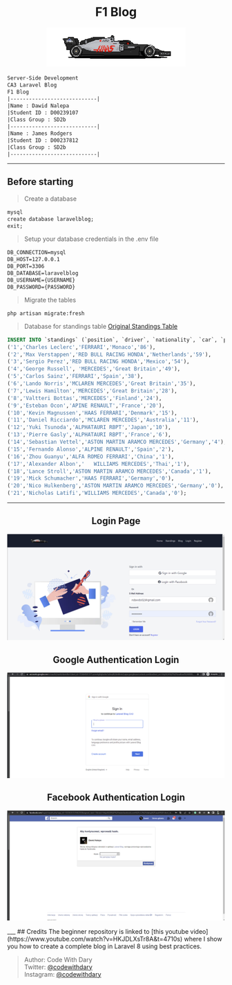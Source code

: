 <h1 align="center">
   F1 Blog
</h1>
<p align="center">
  <img src="https://github.com/ndavido/LaravelBlogCA3/raw/main/public/images/f1.png" alt="F1 Car">
</p>


```
Server-Side Development
CA3 Laravel Blog
F1 Blog
|----------------------------|	
|Name : Dawid Nalepa 
|Student ID	: D00239107    
|Class Group : SD2b         
|----------------------------|
|Name : James Rodgers
|Student ID : D00237812    
|Class Group : SD2b         
|----------------------------|
```
___
## Before starting <br>
> Create a database <br>
```
mysql
create database laravelblog;
exit;
```
> Setup your database credentials in the .env file <br>
```
DB_CONNECTION=mysql
DB_HOST=127.0.0.1
DB_PORT=3306
DB_DATABASE=laravelblog
DB_USERNAME={USERNAME}
DB_PASSWORD={PASSWORD}
```
> Migrate the tables
```
php artisan migrate:fresh
```
> Database for standings table
> [Original Standings Table](https://www.formula1.com/en/results.html/2022/drivers.html)
```sql
INSERT INTO `standings` (`position`, `driver`, `nationality`, `car`, `points`) VALUES
('1','Charles Leclerc','FERRARI','Monaco','86'),
('2','Max Verstappen','RED BULL RACING HONDA','Netherlands','59'),
('3','Sergio Perez','RED BULL RACING HONDA','Mexico','54'),
('4','George Russell', 'MERCEDES','Great Britain','49'),
('5','Carlos Sainz','FERRARI','Spain','38'),
('6','Lando Norris','MCLAREN MERCEDES','Great Britain','35'),
('7','Lewis Hamilton','MERCEDES','Great Britain','28'),
('8','Valtteri Bottas','MERCEDES','Finland','24'),
('9','Esteban Ocon','APINE RENAULT','France','20'),
('10','Kevin Magnussen','HAAS FERRARI','Denmark','15'),
('11','Daniel Ricciardo','MCLAREN MERCEDES','Australia','11'),
('12','Yuki Tsunoda','ALPHATAURI RBPT','Japan','10'),
('13','Pierre Gasly','ALPHATAURI RBPT','France','6'),
('14','Sebastian Vettel','ASTON MARTIN ARAMCO MERCEDES','Germany','4'),
('15','Fernando Alonso','ALPINE RENAULT','Spain','2'),
('16','Zhou Guanyu','ALFA ROMEO FERRARI','China','1'),
('17','Alexander Albon','	WILLIAMS MERCEDES','Thai','1'),
('18','Lance Stroll','ASTON MARTIN ARAMCO MERCEDES','Canada','1'),
('19','Mick Schumacher','HAAS FERRARI','Germany','0'),
('20','Nico Hulkenberg','ASTON MARTIN ARAMCO MERCEDES','Germany','0'),
('21','Nicholas Latifi','WILLIAMS MERCEDES','Canada','0');
```
___
<h2 align="center"> Login Page </h2>
<p align="center">
  <img src="https://github.com/ndavido/LaravelBlogCA3/raw/main/public/images/login_page.png" alt="Login Page">
</p>
<h2 align="center"> Google Authentication Login</h2>
<p align="center">
  <img src="https://github.com/ndavido/LaravelBlogCA3/raw/main/public/images/google_auth.png" alt="Google Authentication Login">
</p>
<h2 align="center"> Facebook Authentication Login</h2>
<p align="center">
  <img src="https://github.com/ndavido/LaravelBlogCA3/raw/main/public/images/facebook_auth.png" alt="Facebook Authentication Login">
</p>
___
## Credits
The beginner repository is linked to [this youtube video](https://www.youtube.com/watch?v=HKJDLXsTr8A&t=4710s) where I show you how to create a complete blog in Laravel 8 using best practices.

>	Author: Code With Dary <br>
>	Twitter: [@codewithdary](https://twitter.com/codewithdary) <br>
>	Instagram: [@codewithdary](https://www.instagram.com/codewithdary/) <br>
